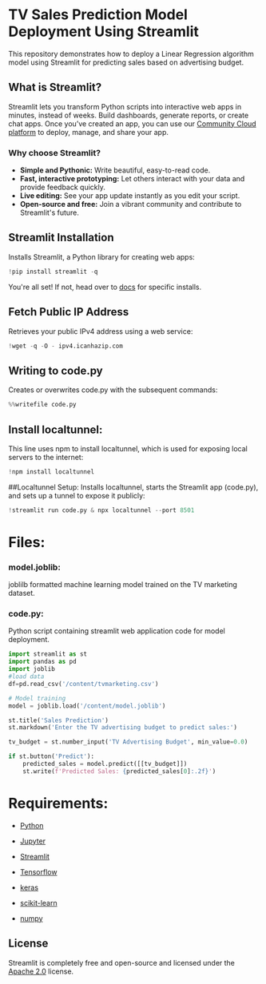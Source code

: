 # TV Sales Prediction Model Deployment Using Streamlit
This repository demonstrates how to deploy a Linear Regression algorithm model using Streamlit for predicting sales based on advertising budget.
## What is Streamlit?

Streamlit lets you transform Python scripts into interactive web apps in minutes, instead of weeks. Build dashboards, generate reports, or create chat apps. Once you’ve created an app, you can use our [Community Cloud platform](https://streamlit.io/cloud) to deploy, manage, and share your app.

### Why choose Streamlit?

- **Simple and Pythonic:** Write beautiful, easy-to-read code.
- **Fast, interactive prototyping:** Let others interact with your data and provide feedback quickly.
- **Live editing:** See your app update instantly as you edit your script.
- **Open-source and free:** Join a vibrant community and contribute to Streamlit's future.

## Streamlit Installation

Installs Streamlit, a Python library for creating web apps:

```python
!pip install streamlit -q
```

You're all set! If not, head over to [docs](https://docs.streamlit.io/get-started) for specific installs.


## Fetch Public IP Address
Retrieves your public IPv4 address using a web service:
```python
!wget -q -O - ipv4.icanhazip.com
```
## Writing to code.py
Creates or overwrites code.py with the subsequent commands:
```python
%%writefile code.py
```

## Install localtunnel:
This line uses npm to install localtunnel, which is used for exposing local servers to the internet:
```python
!npm install localtunnel
```
##Localtunnel Setup:
Installs localtunnel, starts the Streamlit app (code.py), and sets up a tunnel to expose it publicly:
```python
!streamlit run code.py & npx localtunnel --port 8501
```

# Files:
### model.joblib:
joblilb formatted machine learning model trained on the TV marketing dataset.

### code.py:
Python script containing streamlit web application code for model deployment.
```python
import streamlit as st
import pandas as pd
import joblib
#load data
df=pd.read_csv('/content/tvmarketing.csv')

# Model training
model = joblib.load('/content/model.joblib')

st.title('Sales Prediction')
st.markdown('Enter the TV advertising budget to predict sales:')

tv_budget = st.number_input('TV Advertising Budget', min_value=0.0)

if st.button('Predict'):
    predicted_sales = model.predict([[tv_budget]])
    st.write(f'Predicted Sales: {predicted_sales[0]:.2f}')
```
# Requirements:
- [Python](https://github.com/python)

- [Jupyter](https://github.com/jupyter)

- [Streamlit](https://github.com/streamlit)

- [Tensorflow](https://github.com/tensorflow)

- [keras](https://github.com/keras)

- [scikit-learn](https://github.com/scikit-learn)

- [numpy](https://github.com/numpy)


## License

Streamlit is completely free and open-source and licensed under the [Apache 2.0](https://www.apache.org/licenses/LICENSE-2.0) license.
